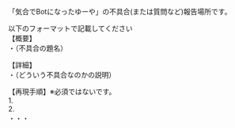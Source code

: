 「気合でBotになったゆーや」の不具合(または質問など)報告場所です。  
  
  
以下のフォーマットで記載してください  
【概要】  
・（不具合の題名）  

【詳細】  
・（どういう不具合なのかの説明）  
  
【再現手順】※必須ではないです。  
1.  
2.  
・・・  
